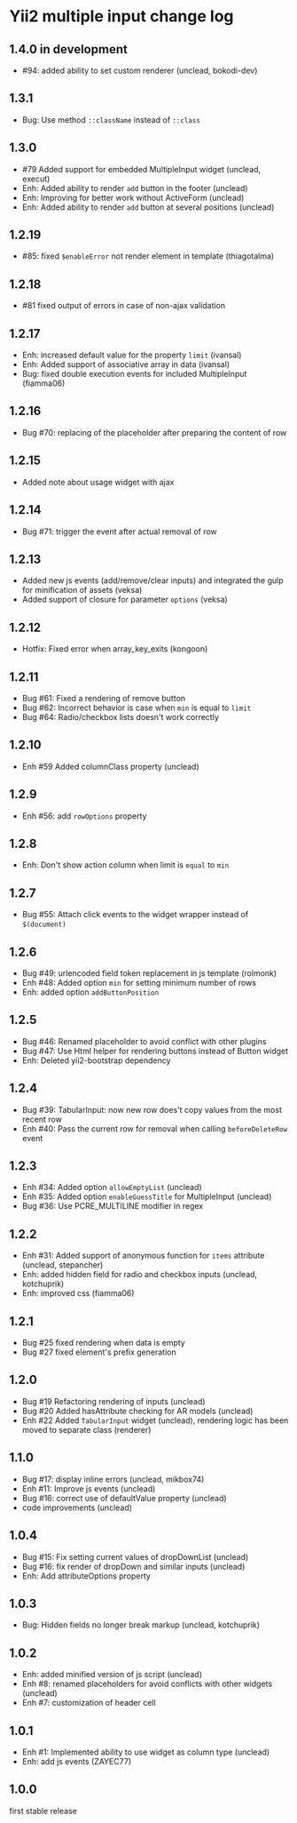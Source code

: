 Yii2 multiple input change log
==============================

1.4.0 in development
--------------------

- #94: added ability to set custom renderer (unclead, bokodi-dev)

1.3.1
-----

- Bug: Use method `::className` instead of `::class`

1.3.0
-----

- #79 Added support for embedded MultipleInput widget (unclead, execut)
- Enh: Added ability to render `add` button in the footer (unclead)
- Enh: Improving for better work without ActiveForm (unclead)
- Enh: Added ability to render `add` button at several positions (unclead)

1.2.19
------

- #85: fixed `$enableError` not render element in template (thiagotalma)

1.2.18
------

- #81 fixed output of errors in case of non-ajax validation

1.2.17
------

- Enh: increased default value for the property `limit` (ivansal)
- Enh: Added support of associative array in data (ivansal)
- Bug: fixed double execution events for included MultipleInput (fiamma06)

1.2.16
------

- Bug #70: replacing of the placeholder after preparing the content of row

1.2.15
------

- Added note about usage widget with ajax

1.2.14
------

- Bug #71: trigger the event after actual removal of row

1.2.13
------

- Added new js events (add/remove/clear inputs) and integrated the gulp for minification of assets (veksa)
- Added support of closure for parameter `options` (veksa)

1.2.12
------

- Hotfix: Fixed error when array_key_exits (kongoon)

1.2.11
------

- Bug #61: Fixed a rendering of remove button
- Bug #62: Incorrect behavior is case when `min` is equal to `limit`
- Bug #64: Radio/checkbox lists doesn't work correctly

1.2.10
------

- Enh #59 Added columnClass property (unclead)

1.2.9
-----

- Enh #56: add `rowOptions` property

1.2.8
-----

- Enh: Don't show action column when limit is `equal` to `min`

1.2.7
-----

- Bug #55: Attach click events to the widget wrapper instead of `$(document)`

1.2.6
-----

- Bug #49: urlencoded field token replacement in js template (rolmonk)
- Enh #48: Added option `min` for setting minimum number of rows
- Enh: added option `addButtonPosition`

1.2.5
-----

- Bug #46: Renamed placeholder to avoid conflict with other plugins
- Bug #47: Use Html helper for rendering buttons instead of Button widget
- Enh: Deleted yii2-bootstrap dependency 

1.2.4
-----

- Bug #39: TabularInput: now new row does't copy values from  the most recent row
- Enh #40: Pass the current row for removal when calling `beforeDeleteRow` event


1.2.3
-----

- Enh #34: Added option `allowEmptyList` (unclead)
- Enh #35: Added option `enableGuessTitle` for MultipleInput (unclead)
- Bug #36: Use PCRE_MULTILINE modifier in regex

1.2.2
-----

- Enh #31: Added support of anonymous function for `items` attribute (unclead, stepancher)
- Enh: added hidden field for radio and checkbox inputs (unclead, kotchuprik)
- Enh: improved css (fiamma06)

1.2.1
-----

- Bug #25 fixed rendering when data is empty
- Bug #27 fixed element's prefix generation

1.2.0
-----

- Bug #19 Refactoring rendering of inputs (unclead)
- Bug #20 Added hasAttribute checking for AR models (unclead)
- Enh #22 Added `TabularInput` widget (unclead), rendering logic has been moved to separate class (renderer)

1.1.0
-----

- Bug #17: display inline errors (unclead, mikbox74)
- Enh #11: Improve js events (unclead)
- Bug #16: correct use of defaultValue property (unclead)
- code improvements (unclead)

1.0.4
--------------------

- Bug #15: Fix setting current values of dropDownList (unclead)
- Bug #16: fix render of dropDown and similar inputs (unclead)
- Enh: Add attributeOptions property

1.0.3
-----
- Bug: Hidden fields no longer break markup (unclead, kotchuprik)

1.0.2
-----

- Enh: added minified version of js script (unclead)
- Enh #8: renamed placeholders for avoid conflicts with other widgets (unclead)
- Enh #7: customization of header cell

1.0.1
-----

- Enh #1: Implemented ability to use widget as column type (unclead)
- Enh: add js events (ZAYEC77)

1.0.0
-----

first stable release
